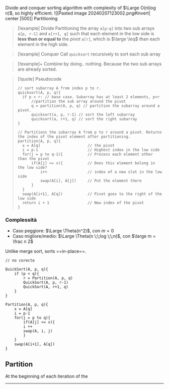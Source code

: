 Divide and conquer sorting algorithm with complexity of $\Large O(n\log n)$, so highly efficient. 
![[Pasted image 20240207123002.png#invert| center |500]]
Partitioning 
> [!example] Divide
> Partitioning the array `a[p:q]` into two sub arrays `a[p, r-1]` and `a[r+1, q]` such that each element in the low side is **less than or equal to** the *pivot* `a[r]`, which is $\large \leq$ than each element in the high side. 

> [!example] Conquer
> Call `quicksort` recursively to sort each sub array 

> [!example]+ Combine 
> by doing.. nothing. Because the two sub arrays are already sorted. 

> [!quote] Pseudocode
> 
> ```clike 
> // sort subarray A from index p to r.
> quicksort(A, p, q){
> 	if p < r: // base case. Subarray has at least 2 elements, p<r
> 		//partition the sub array around the pivot
> 		q = partition(A, p, q) // partition the subarray around a pivot. 
> 		quicksort(a, p, r-1) // sort the left subarray
> 		quicksort(a, r+1, q) // sort the right subarray 
> }
> 
> // Partitions the subarray A from p to r around a pivot. Returns the index of the pivot element after partitioning. 
> partition(A, p, q){
> 	x = A[q]                     // the pivot 
> 	i = p-1                      // Highest index in the low side
> 	for(j = p to q-1){           // Process each element other than the pivot
> 		if(A[j] <= x){           // Does this element belong in the low side? 
> 			i++                  // index of a new slot in the low side
> 			swap(A[i], A[j])     // Put the element there
> 		}             
> 	}
> 	swap(A[i+1], A[q])           // Pivot goes to the right of the low side 
> 	return i + 1                 // New index of the pivot 
> }
> ```
> 

### Complessità 
- Caso peggiore: $\Large \Theta(n^2)$, con $m = 0$
- Caso migliore/medio: $\Large \Theta(n \;\;log \;\;n)$, con $\large m = \frac n 2$ 

Unlike merge sort, sorts ==in-place==. 




```clike
// no corecto 

QuickSort(A, p, q){
	if (p < q){
		r = Partition(A, p, q)
		QuickSort(A, p, r-1)
		QuickSort(A, r+1, q)
	}
}
 
Partition(A, p, q){
	x = A[q]
	i = p-1
	for(j = p to q){
		if(A[j] <= x){
		i ++
		swap(A, i, j)
		}
	}
	swap(A[i+1], A[q])
}
```

## Partition 
At the beginning of each iteration of the 


---
